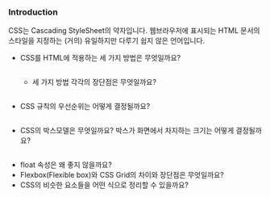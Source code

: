 
### Introduction
  CSS는 Cascading StyleSheet의 약자입니다. 웹브라우저에 표시되는 HTML 문서의 스타일을 지정하는 (거의) 유일하지만 다루기 쉽지 않은 언어입니다.

+ CSS를 HTML에 적용하는 세 가지 방법은 무엇일까요?
  ```
  ```
  + 세 가지 방법 각각의 장단점은 무엇일까요?
  ```
  ```
+ CSS 규칙의 우선순위는 어떻게 결정될까요?
  ```
  ```
+ CSS의 박스모델은 무엇일까요? 박스가 화면에서 차지하는 크기는 어떻게 결정될까요?
  ```
  ```
+ float 속성은 왜 좋지 않을까요?
+ Flexbox(Flexible box)와 CSS Grid의 차이와 장단점은 무엇일까요?
+ CSS의 비슷한 요소들을 어떤 식으로 정리할 수 있을까요?
